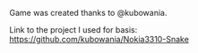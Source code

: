 Game was created thanks to @kubowania.

Link to the project I used for basis: https://github.com/kubowania/Nokia3310-Snake